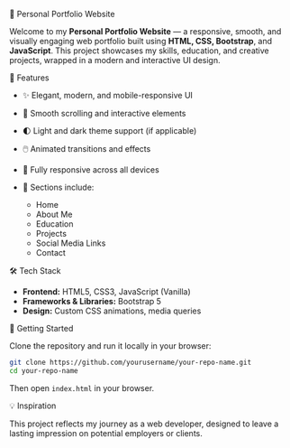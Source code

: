 🎨 Personal Portfolio Website

Welcome to my **Personal Portfolio Website** — a responsive, smooth, and visually engaging web portfolio built using **HTML, CSS, Bootstrap**, and **JavaScript**. This project showcases my skills, education, and creative projects, wrapped in a modern and interactive UI design.

🌟 Features

* ✨ Elegant, modern, and mobile-responsive UI
* 🎯 Smooth scrolling and interactive elements
* 🌓 Light and dark theme support (if applicable)
* 🖱️ Animated transitions and effects
* 📱 Fully responsive across all devices
* 📁 Sections include:

  * Home
  * About Me
  * Education
  * Projects
  * Social Media Links
  * Contact

🛠️ Tech Stack

* **Frontend:** HTML5, CSS3, JavaScript (Vanilla)
* **Frameworks & Libraries:** Bootstrap 5
* **Design:** Custom CSS animations, media queries

🚀 Getting Started

Clone the repository and run it locally in your browser:

```bash
git clone https://github.com/yourusername/your-repo-name.git
cd your-repo-name
```

Then open `index.html` in your browser.


💡 Inspiration

This project reflects my journey as a web developer, designed to leave a lasting impression on potential employers or clients.
